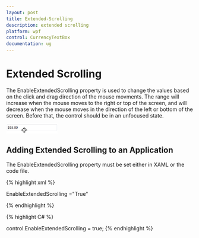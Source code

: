 ```yaml
---
layout: post
title: Extended-Scrolling
description: extended scrolling
platform: wpf
control: CurrencyTextBox 
documentation: ug
---
```


# Extended Scrolling

The EnableExtendedScrolling property is used to change the values based on the click and drag direction of the mouse movments. The range will increase when the mouse moves to the right or top of the screen, and will decrease when the mouse moves in the direction of the left or bottom of the screen. Before that, the control should be in an unfocused state.



![](Extended-Scrolling_images/Extended-Scrolling_img1.png)



## Adding Extended Scrolling to an Application 

The EnableExtendedScrolling property must be set either in XAML or the code file.



{% highlight xml %}


  EnableExtendedScrolling ="True"
  
{% endhighlight %}
  

{% highlight C# %}
 
control.EnableExtendedScrolling = true;
{% endhighlight %}


